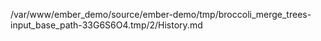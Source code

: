 /var/www/ember_demo/source/ember-demo/tmp/broccoli_merge_trees-input_base_path-33G6S6O4.tmp/2/History.md